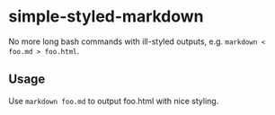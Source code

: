 # simple-styled-markdown
No more long bash commands with ill-styled outputs, e.g. `markdown < foo.md > foo.html`.

## Usage
Use `markdown foo.md` to output foo.html with nice styling. 
